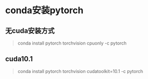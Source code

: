 # conda安装pytorch

## 无cuda安装方式

> conda install pytorch torchvision cpuonly -c pytorch

## cuda10.1

> conda install pytorch torchvision cudatoolkit=10.1 -c pytorch
